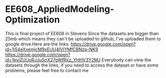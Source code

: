# EE608_AppliedModeling-Optimization
This is final project of EE608 in Stevens
Since the datasets are bigger than 25mb which means they can't be uploaded to github, I've uploaded them to google drive.Here are the links:
https://drive.google.com/open?id=1jS4eXxemjcM9xEUU4IVIYMfCBNzp-NK9
https://drive.google.com/open?id=1eyiZUUoRJJuSnX27gWfRxz_YHHV3Y2MJ
Everybody can view the datasets through the links, if you need to access the dataset or have some problems, please feel free to contact me
